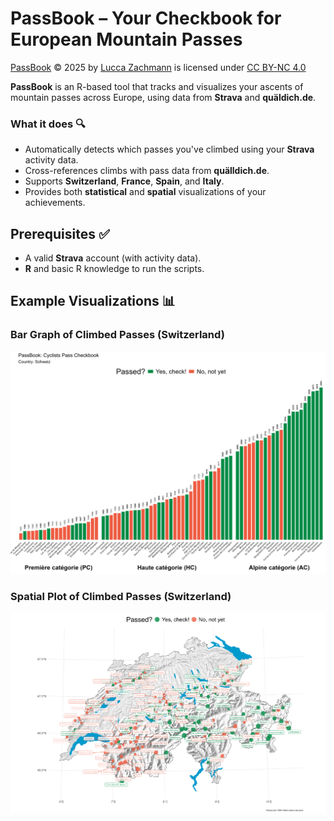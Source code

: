 # **PassBook** – Your Checkbook for European Mountain Passes

<a href="https://github.com/luccalino/PassBook">PassBook</a> © 2025 by <a href="https://creativecommons.org">Lucca Zachmann</a> is licensed under <a href="https://creativecommons.org/licenses/by-nc/4.0/">CC BY-NC 4.0</a><img src="https://mirrors.creativecommons.org/presskit/icons/cc.svg" alt="" style="max-width: 1em;max-height:1em;margin-left: .2em;"><img src="https://mirrors.creativecommons.org/presskit/icons/by.svg" alt="" style="max-width: 1em;max-height:1em;margin-left: .2em;"><img src="https://mirrors.creativecommons.org/presskit/icons/nc.svg" alt="" style="max-width: 1em;max-height:1em;margin-left: .2em;">

**PassBook** is an R-based tool that tracks and visualizes your ascents of mountain passes across Europe, using data from **Strava** and **quäldich.de**.

### What it does 🔍

- Automatically detects which passes you've climbed using your **Strava** activity data.
- Cross-references climbs with pass data from **quälldich.de**.
- Supports **Switzerland**, **France**, **Spain**, and **Italy**.
- Provides both **statistical** and **spatial** visualizations of your achievements.

## Prerequisites ✅

- A valid **Strava** account (with activity data).
- **R** and basic R knowledge to run the scripts.

## Example Visualizations 📊

### Bar Graph of Climbed Passes (Switzerland)
![Bar Graph](plots/passed_schweiz.png)

### Spatial Plot of Climbed Passes (Switzerland)
![Spatial Plot](plots/spatial_schweiz.png)

